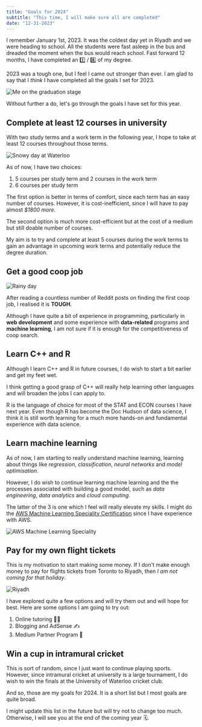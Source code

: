 ```yaml
---
title: "Goals for 2024"
subtitle: "This time, I will make sure all are completed"
date: "12-31-2023"
---
```


I remember January 1st, 2023. It was the coldest day yet in Riyadh and we were heading to school. All the students were fast asleep in the bus and dreaded the moment when the bus would reach school. Fast forward 12 months, I have completed an 1️⃣ / 8️⃣ of my degree.

2023 was a tough one, but I feel I came out stronger than ever. I am glad to say that I *think* I have completed all the goals I set for 2023.

![Me on the graduation stage](/images/graduation.jpg)

Without further a do, let's go through the goals I have set for this year.

## Complete at least 12 courses in university

With two study terms and a work term in the following year, I hope to take at least 12 courses throughout those terms.

![Snowy day at Waterloo](/images/snowy-day.jpg)

As of now, I have two choices:

1. 5 courses per study term and 2 courses in the work term
2. 6 courses per study term

The first option is better in terms of comfort, since each term has an easy number of courses. However, it is cost-inefficient, since I will have to pay almost *$1800 more*.

The second option is much more cost-efficient but at the cost of a medium but still doable number of courses.

My aim is to try and complete at least 5 courses during the work terms to gain an advantage in upcoming work terms and potentially reduce the degree duration.

## Get a good coop job

![Rainy day](/images/rainy-day.jpg)

After reading a countless number of Reddit posts on finding the first coop job, I realised it is __TOUGH__.

Although I have quite a bit of experience in programming, particularly in __web development__ and some experience with __data-related__ programs and __machine learning__, I am not sure if it is enough for the competitiveness of coop search.

## Learn C++ and R

Although I learn C++ and R in future courses, I do wish to start a bit earlier and get my feet wet.

I think getting a good grasp of C++ will really help learning other languages and will broaden the jobs I can apply to.

R is the language of choice for most of the STAT and ECON courses I have next year. Even though R has become the Doc Hudson of data science, I think it is still worth learning for a much more hands-on and fundamental experience with data science.

## Learn machine learning

As of now, I am starting to really understand machine learning, learning about things like *regression*, *classification*, *neural networks* and *model optimisation*.

However, I do wish to continue learning machine learning and the the processes associated with building a good model, such as *data engineering*, *data analytics* and *cloud computing*.

The latter of the 3 is one which I feel will really elevate my skills. I might do the [AWS Machine Learning Speciality Certification](https://aws.amazon.com/certification/certified-machine-learning-specialty/) since I have experience with AWS.

![AWS Machine Learning Speciality](/images/aws-machine-learning.png)

## Pay for my own flight tickets

This is my motivation to start making some money. If I don't make enough money to pay for flights tickets from Toronto to Riyadh, then *I am not coming for that holiday*.

![Riyadh](/images/riyadh.png)

I have explored quite a few options and will try them out and will hope for best. Here are some options I am going to try out:

1. Online tutoring 🧑‍🏫
2. Blogging and AdSense ✍️
3. Medium Partner Program 📃

## Win a cup in intramural cricket

This is sort of random, since I just want to continue playing sports. However, since intramural cricket at university is a large tournament, I do wish to win the finals at the University of Waterloo cricket club.


And so, those are my goals for 2024. It is a short list but I most goals are quite broad. 

I might update this list in the future but will try not to change too much. Otherwise, I will see you at the end of the coming year 🗓️.